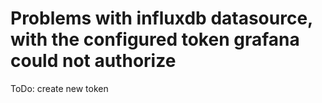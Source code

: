 # Problems with influxdb datasource, with the configured token grafana could not authorize

ToDo: create new token
